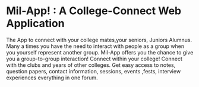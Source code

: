 # Mil-App! : A College-Connect Web Application

The App to connect with your college mates,your seniors, Juniors Alumnus. Many a times you have the need to interact with 
people as a group when you yourself represent another group. Mil-App offers you the chance to give you a group-to-group 
interaction! Connect within your college! Connect with the clubs and years of other colleges. Get easy access to notes, 
question papers, contact information, sessions, events ,fests, interview experiences everything in one forum.
